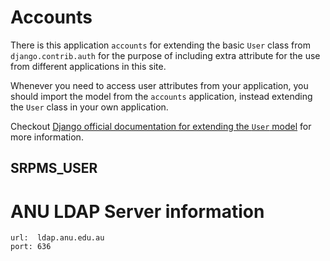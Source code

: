 # Accounts

There is this application `accounts` for extending the basic `User` class
from `django.contrib.auth` for the purpose of including extra attribute 
for the use from different applications in this site.

Whenever you need to access user attributes from your application, you
should import the model from the `accounts` application, instead extending
the `User` class in your own application. 

Checkout [Django official documentation for extending the `User` model](https://docs.djangoproject.com/en/2.2/topics/auth/customizing/#extending-the-existing-user-model)
for more information.

## SRPMS_USER



# ANU LDAP Server information

```
url:  ldap.anu.edu.au
port: 636
```